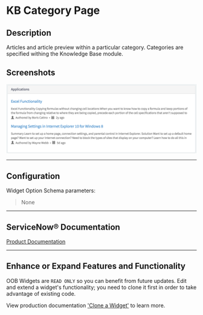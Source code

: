 # KB Category Page

## Description

Articles and article preview within a particular category. Categories are specified withing the Knowledge Base module.

## Screenshots
![alt text](../images/WidgetKBCategoryPage.png "Widget KB Category Page")

---
## Configuration

Widget Option Schema parameters:
> None
---
## ServiceNow® Documentation
[Product Documentation](https://docs.servicenow.com/bundle/istanbul-servicenow-platform/page/build/service-portal/concept/kb-category-page.html)

---
## Enhance or Expand Features and Functionality

OOB Widgets are `READ ONLY` so you can benefit from future updates. Edit and extend a widget's functionality; you need to clone it first in order to take advantage of existing code.

View production documentation ['Clone a Widget'](https://docs.servicenow.com/bundle/istanbul-servicenow-platform/page/build/service-portal/task/t_CloneAndEditAWidget.html) to learn more.